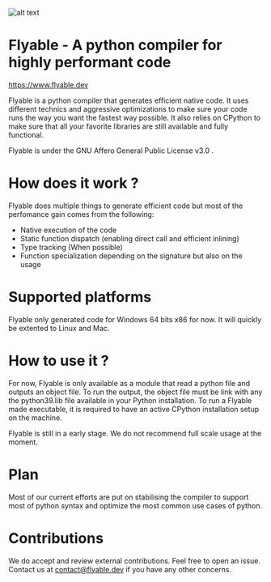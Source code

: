 ![alt text](https://www.flyabledev.com/images/logo_flyable.svg)
# Flyable - A python compiler for highly performant code

https://www.flyable.dev

Flyable is a python compiler that generates efficient native code. It uses different technics and aggressive optimizations to make sure your code runs the way you want the fastest way possible. It also relies on CPython to make sure that all your favorite libraries are still available and fully functional.

Flyable is under the GNU Affero General Public License v3.0 .


# How does it work ?
Flyable does multiple things to generate efficient code but most of the perfomance gain comes from the following:
- Native execution of the code
- Static function dispatch (enabling direct call and efficient inlining)
- Type tracking (When possible)
- Function specialization depending on the signature but also on the usage

# Supported platforms
Flyable only generated code for Windows 64 bits x86 for now. It will quickly be extented to Linux and Mac.

# How to use it ?
For now, Flyable is only available as a module that read a python file and outputs an object file. To run the output, the object file must be link with any  the python39.lib file available in your Python installation. To run a Flyable made executable, it is required to have an active CPython installation setup on the machine.

Flyable is still in a early stage. We do not recommend full scale usage at the moment.

# Plan
Most of our current efforts are put on stabilising the compiler to support most of python syntax and optimize the most common use cases of python.

# Contributions
We do accept and review external contributions. Feel free to open an issue. Contact us at contact@flyable.dev if you have any other concerns.
